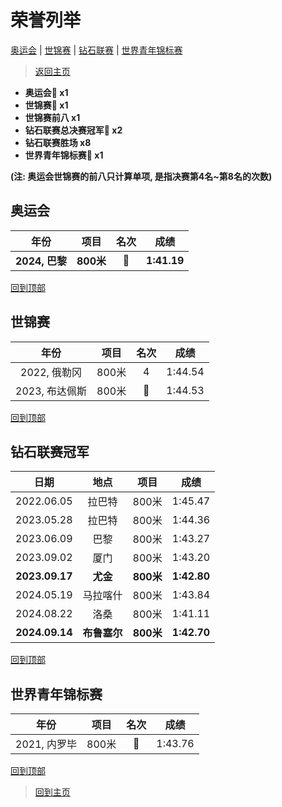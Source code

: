 # 荣誉列举

[奥运会](#奥运会) | [世锦赛](#世锦赛) | [钻石联赛](#钻石联赛冠军) | [世界青年锦标赛](#世界青年锦标赛)

> [返回主页](./Profile.md)

- **奥运会🥇 x1**
- **世锦赛:2nd_place_medal: x1**
- **世锦赛前八 x1**
- **钻石联赛总决赛冠军💎 x2**
- **钻石联赛胜场 x8**
- **世界青年锦标赛🥇 x1**

**(注: 奥运会世锦赛的前八只计算单项, 是指决赛第4名~第8名的次数)**

## 奥运会

|      年份      |   项目    |         名次          |    成绩     |
| :------------: | :-------: | :-------------------: | :---------: |
| **2024, 巴黎** | **800米** | **🥇** | **1:41.19** |

[回到顶部](#荣誉列举)

## 世锦赛

|      年份      | 项目  |       名次        |  成绩   |
| :------------: | :---: | :---------------: | :-----: |
|  2022, 俄勒冈  | 800米 |         4         | 1:44.54 |
| 2023, 布达佩斯 | 800米 | :2nd_place_medal: | 1:44.53 |

[回到顶部](#荣誉列举)

## 钻石联赛冠军

|      日期      |     地点     |   项目    |    成绩     |
| :------------: | :----------: | :-------: | :---------: |
|   2022.06.05   |    拉巴特    |   800米   |   1:45.47   |
|   2023.05.28   |    拉巴特    |   800米   |   1:44.36   |
|   2023.06.09   |     巴黎     |   800米   |   1:43.27   |
|   2023.09.02   |     厦门     |   800米   |   1:43.20   |
| **2023.09.17** |   **尤金**   | **800米** | **1:42.80** |
|   2024.05.19   |   马拉喀什   |   800米   |   1:43.84   |
|   2024.08.22   |     洛桑     |   800米   |   1:41.11   |
| **2024.09.14** | **布鲁塞尔** | **800米** | **1:42.70** |

[回到顶部](#荣誉列举)

## 世界青年锦标赛

|     年份     | 项目  |       名次        |  成绩   |
| :----------: | :---: | :---------------: | :-----: |
| 2021, 内罗毕 | 800米 |🥇 | 1:43.76 |

[回到顶部](#荣誉列举)

> [回到主页](./Profile.md)